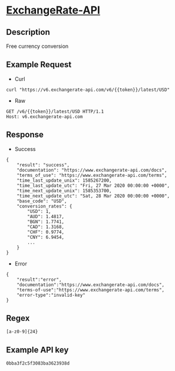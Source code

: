 # [ExchangeRate-API](https://www.exchangerate-api.com/docs/overview)

## __Description__
Free currency conversion

## __Example Request__
* Curl
```
curl "https://v6.exchangerate-api.com/v6/{{token}}/latest/USD"
```

* Raw
```
GET /v6/{{token}}/latest/USD HTTP/1.1
Host: v6.exchangerate-api.com
```

## __Response__
* Success
```
{
	"result": "success",
	"documentation": "https://www.exchangerate-api.com/docs",
	"terms_of_use": "https://www.exchangerate-api.com/terms",
	"time_last_update_unix": 1585267200,
	"time_last_update_utc": "Fri, 27 Mar 2020 00:00:00 +0000",
	"time_next_update_unix": 1585353700,
	"time_next_update_utc": "Sat, 28 Mar 2020 00:00:00 +0000",
	"base_code": "USD",
	"conversion_rates": {
		"USD": 1,
		"AUD": 1.4817,
		"BGN": 1.7741,
		"CAD": 1.3168,
		"CHF": 0.9774,
		"CNY": 6.9454,
        ...
	}
}
```
* Error
```
{
    "result":"error",
    "documentation":"https://www.exchangerate-api.com/docs",
    "terms-of-use":"https://www.exchangerate-api.com/terms",
    "error-type":"invalid-key"
}
```
## __Regex__
```
[a-z0-9]{24}
```

## __Example API key__
```
0bba3f2c5f3083ba3623938d
```
